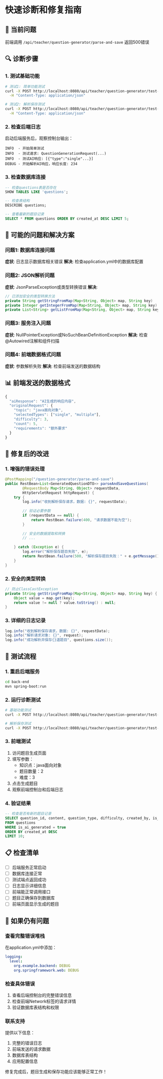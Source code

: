 # 快速诊断和修复指南

## 🎯 当前问题
前端调用 `/api/teacher/question-generator/parse-and-save` 返回500错误

## 🔍 诊断步骤

### 1. 测试基础功能
```bash
# 测试1: 简单功能测试
curl -X POST http://localhost:8080/api/teacher/question-generator/test-simple \
  -H "Content-Type: application/json"

# 测试2: 解析保存测试
curl -X POST http://localhost:8080/api/teacher/question-generator/test-parse-save \
  -H "Content-Type: application/json"
```

### 2. 检查后端日志
启动后端服务后，观察控制台输出：
```
INFO  - 开始简单测试
INFO  - 测试请求: QuestionGenerationRequest(...)
INFO  - 测试AI响应: [{"type":"single"...}]
DEBUG - 开始解析AI响应，响应长度: 234
```

### 3. 检查数据库连接
```sql
-- 检查questions表是否存在
SHOW TABLES LIKE 'questions';

-- 检查表结构
DESCRIBE questions;

-- 查看最新的题目记录
SELECT * FROM questions ORDER BY created_at DESC LIMIT 5;
```

## 🔧 可能的问题和解决方案

### 问题1: 数据库连接问题
**症状**: 日志显示数据库相关错误
**解决**: 检查application.yml中的数据库配置

### 问题2: JSON解析问题
**症状**: JsonParseException或类型转换错误
**解决**: 
```java
// 已添加安全的类型转换方法
private String getStringFromMap(Map<String, Object> map, String key)
private Integer getIntegerFromMap(Map<String, Object> map, String key)
private List<String> getListFromMap(Map<String, Object> map, String key)
```

### 问题3: 服务注入问题
**症状**: NullPointerException或NoSuchBeanDefinitionException
**解决**: 检查@Autowired注解和组件扫描

### 问题4: 前端数据格式问题
**症状**: 参数解析失败
**解决**: 检查前端发送的数据结构

## 📊 前端发送的数据格式
```javascript
{
  "aiResponse": "AI生成的响应内容",
  "originalRequest": {
    "topic": "java面向对象",
    "selectedTypes": ["single", "multiple"],
    "difficulty": 3,
    "count": 5,
    "requirements": "额外要求"
  }
}
```

## 🚀 修复后的改进

### 1. 增强的错误处理
```java
@PostMapping("/question-generator/parse-and-save")
public RestBean<List<GeneratedQuestionDTO>> parseAndSaveQuestions(
        @RequestBody Map<String, Object> requestData,
        HttpServletRequest httpRequest) {
    try {
        log.info("收到解析保存请求，数据: {}", requestData);
        
        // 验证必要参数
        if (requestData == null) {
            return RestBean.failure(400, "请求数据不能为空");
        }
        
        // 安全的数据提取和转换
        // ...
        
    } catch (Exception e) {
        log.error("解析保存题目失败", e);
        return RestBean.failure(500, "解析保存题目失败：" + e.getMessage());
    }
}
```

### 2. 安全的类型转换
```java
// 防止ClassCastException
private String getStringFromMap(Map<String, Object> map, String key) {
    Object value = map.get(key);
    return value != null ? value.toString() : null;
}
```

### 3. 详细的日志记录
```java
log.info("收到解析保存请求，数据: {}", requestData);
log.info("解析请求对象: {}", request);
log.info("成功解析并保存{}道题目", questions.size());
```

## 🧪 测试流程

### 1. 重启后端服务
```bash
cd back-end
mvn spring-boot:run
```

### 2. 运行诊断测试
```bash
# 基础功能测试
curl -X POST http://localhost:8080/api/teacher/question-generator/test-simple

# 解析保存测试
curl -X POST http://localhost:8080/api/teacher/question-generator/test-parse-save
```

### 3. 前端测试
1. 访问题目生成页面
2. 填写参数：
   - 知识点：java面向对象
   - 题目数量：2
   - 难度：3
3. 点击生成题目
4. 观察前端控制台和后端日志

### 4. 验证结果
```sql
-- 检查是否有新的题目记录
SELECT question_id, content, question_type, difficulty, created_by, is_ai_generated 
FROM questions 
WHERE is_ai_generated = true 
ORDER BY created_at DESC 
LIMIT 10;
```

## 📋 检查清单

- [ ] 后端服务正常启动
- [ ] 数据库连接正常
- [ ] 测试端点返回成功
- [ ] 日志显示详细信息
- [ ] 前端能正常调用接口
- [ ] 题目正确保存到数据库
- [ ] 前端页面显示生成的题目

## 🔧 如果仍有问题

### 查看完整错误堆栈
在application.yml中添加：
```yaml
logging:
  level:
    org.example.backend: DEBUG
    org.springframework.web: DEBUG
```

### 检查具体错误
1. 查看后端控制台的完整错误信息
2. 检查前端Network标签的请求详情
3. 验证数据库表结构和权限

### 联系支持
提供以下信息：
1. 完整的错误日志
2. 前端发送的请求数据
3. 数据库表结构
4. 应用配置信息

修复完成后，题目生成和保存功能应该能够正常工作！
